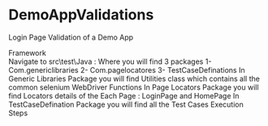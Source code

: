 # DemoAppValidations
Login Page Validation of a Demo App  


Framework  
Navigate to src\test\Java : Where you will find 3 packages 
1-	Com.genericlibraries
2-	Com.pagelocatores
3-	TestCaseDefinations
In Generic Libraries Package you will find Utilities class which contains all the common selenium WebDriver Functions 
In Page Locators Package you will find Locators details of the Each Page : LoginPage and HomePage
In TestCaseDefination Package  you will find all the Test Cases Execution Steps 
